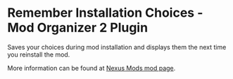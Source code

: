 # Remember Installation Choices - Mod Organizer 2 Plugin

Saves your choices during mod installation and displays them the next time you reinstall the mod.

More information can be found at [Nexus Mods mod page](https://www.nexusmods.com/skyrimspecialedition/mods/140678).
